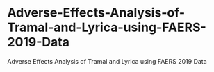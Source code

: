 # Adverse-Effects-Analysis-of-Tramal-and-Lyrica-using-FAERS-2019-Data
Adverse Effects Analysis of Tramal and Lyrica using FAERS 2019 Data

